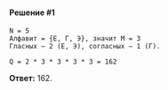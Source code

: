 #### Решение #1

```
N = 5
Алфавит = {Е, Г, Э}, значит M = 3
Гласных — 2 (Е, Э), согласных — 1 (Г).

Q = 2 * 3 * 3 * 3 * 3 = 162
```
**Ответ:** 162.
